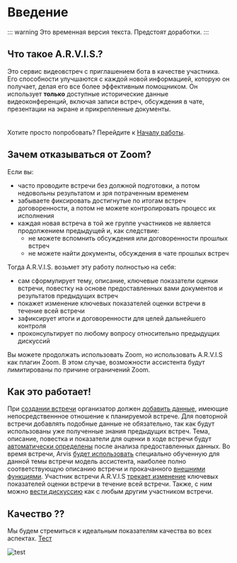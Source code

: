 # Введение <Badge type="warning" text="DRAFT" />

::: warning
Это временная версия текста. Предстоят доработки.
:::

## Что такое A.R.V.I.S.? 

Это сервис видеовстреч с приглашением бота в качестве участника. Его способности улучшаются с каждой новой информацией, которую он получает, делая его все более эффективным помощником. Он использует **только** доступные исторические данные видеоконференций, включая записи встреч, обсуждения в чате, презентации на экране и прикрепленные документы.

<div class="tip custom-block" style="padding-top: 8px">

Хотите просто попробовать? Перейдите к [Началу работы](./get-started).

</div>

## Зачем отказываться от Zoom?

Если вы:
- часто проводите встречи без должной подготовки, а потом недовольны результатом и зря потраченным временем
- забываете фиксировать достигнутые по итогам встреч договоренности, а потом не можете контролировать процесс их исполнения
- каждая новая встреча в той же группе участников не является продолжением предыдущей и, как следствие:
    - не можете вспомнить обсуждения или договоренности прошлых встреч
    - не можете найти документы, обсуждения в чате прошлых встреч

Тогда A.R.V.I.S. возьмет эту работу полностью на себя:
- сам сформулирует тему, описание, ключевые показатели оценки встречи, повестку на основе предоставленных вами документов и результатов предыдущих встреч
- покажет изменение ключевых показателей оценки встречи в течение всей встречи
- зафиксирует итоги и договоренности для целей дальнейшего контроля
- проконсультирует по любому вопросу относительно предыдущих дискуссий

Вы можете продолжать использовать Zoom, но использовать A.R.V.I.S как плагин Zoom. В этом случае, возможности ассистента будут лимитированы по причине ограничений Zoom.

## Как это работает!

При [создании встречи](/ru/documents/meeting#public-meeting) организатор должен [добавить данные](/ru/documents/links#add-knowledge-sources), имеющие непосредственнное отношение к планируемой встрече. Для повторной встречи добавлять подобные данные не обязательно, так как будут использованы уже полученные знания предыдущих встреч. Тема, описание, повестка и показатели для оценки в ходе встречи будут [автоматически определены](/ru/documents/links#create-meeting-meta-tags-and-evaluation-metrics) после анализа предоставленных данных. Во время встречи, Arvis [будет использовать](/ru/documents/links#selecting-an-agent-model-that-matches-the-topic-and-description-of-the-meeting) специально обученную для данной темы встречи модель ассистента, наиболее полно соответствующую описанию встречи и прокачанного [внешними функциями](/ru/documents/links#upgrading-the-assistant-with-external-functions). Участник встречи A.R.V.I.S [трекает изменение](/ru/documents/links#updating-metrics) ключевых показателей оценки встречи в течение всей встречи. Также, с ним можно [вести дискуссию](/ru/documents/links#meeting-accompaniment) как с любым другим участником встречи.

## Качество ??

Мы будем стремиться к идеальным показателям качества во всех аспектах. [Тест](https://pagespeed.web.dev/analysis/https-arvis-doc-vercel-app/v4532dmnkv?form_factor=desktop)

![test](/IntroQuality.webp)

